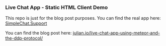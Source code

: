 ### Live Chat App - Static HTML Client Demo

This repo is just for the blog post purposes.
You can find the real app here: [SimpleChat.Support](https://github.com/juliancwirko/s-chat-app)

You can find the blog post here: [julian.io/live-chat-app-using-meteor-and-the-ddp-protocol/](http://julian.io/live-chat-app-using-meteor-and-the-ddp-protocol/)
